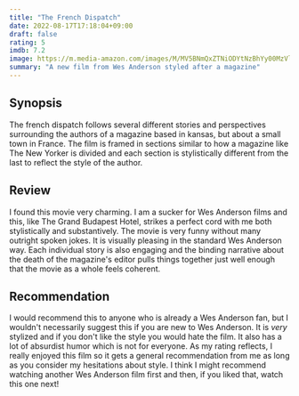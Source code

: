 ```yaml
---
title: "The French Dispatch"
date: 2022-08-17T17:18:04+09:00
draft: false
rating: 5
imdb: 7.2
image: https://m.media-amazon.com/images/M/MV5BNmQxZTNiODYtNzBhYy00MzVlLWJlN2UtNTc4YWZjMDIwMmEzXkEyXkFqcGdeQXVyMTkxNjUyNQ@@._V1_SX300.jpg
summary: "A new film from Wes Anderson styled after a magazine"
---
```


## Synopsis
The french dispatch follows several different stories and perspectives surrounding the authors of a magazine based in kansas, but about
a small town in France. The film is framed in sections similar to how a magazine like The New Yorker is divided and each section is
stylistically different from the last to reflect the style of the author.

## Review
I found this movie very charming. I am a sucker for Wes Anderson films and this, like The Grand Budapest Hotel, strikes a perfect cord with
me both stylistically and substantively. The movie is very funny without many outright spoken jokes. It is visually pleasing in the standard
Wes Anderson way. Each individual story is also engaging and the binding narrative about the death of the magazine's editor pulls things
together just well enough that the movie as a whole feels coherent.

## Recommendation
I would recommend this to anyone who is already a Wes Anderson fan, but I wouldn't necessarily suggest this if you are new to Wes Anderson.
It is _very_ stylized and if you don't like the style you would hate the film. It also has a lot of absurdist humor which is not for everyone.
As my rating reflects, I really enjoyed this film so it gets a general recommendation from me as long as you consider my hesitations about
style. I think I might recommend watching another Wes Anderson film first and then, if you liked that, watch this one next!
